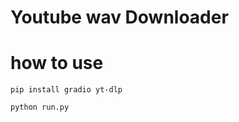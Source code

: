 # Youtube wav Downloader




# how to use


```
pip install gradio yt-dlp

```


```
python run.py

```
